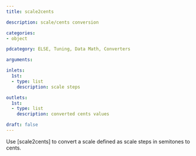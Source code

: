 ```yaml
---
title: scale2cents

description: scale/cents conversion

categories:
- object

pdcategory: ELSE, Tuning, Data Math, Converters

arguments:

inlets:
  1st:
  - type: list
    description: scale steps

outlets:
  1st:
  - type: list
    description: converted cents values

draft: false
---
```


Use [scale2cents] to convert a scale defined as scale steps in semitones to cents.
